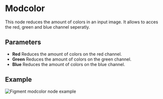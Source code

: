 # Modcolor

This node reduces the amount of colors in an input image. It allows to acces the red, green and blue channel seperatly.

## Parameters

- **Red** Reduces the amount of colors on the red channel.
- **Green** Reduces the amount of colors on the green channel.
- **Blue** Reduces the amount of colors on the blue channel.

## Example

<img src="/img/nodes/modcolor.jpg" alt="Figment modcolor node example"/>
